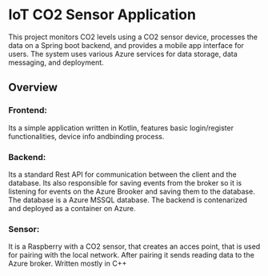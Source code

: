 # IoT CO2 Sensor Application
This project monitors CO2 levels using a CO2 sensor device, processes the data on a Spring boot backend, and provides a mobile app interface for users.
The system uses various Azure services for data storage, data messaging, and deployment.

## Overview

### Frontend:
Its a simple application written in Kotlin, features basic login/register functionalities, device info andbinding process. 

### Backend:
Its a standard Rest API for communication between the client and the database. Its also responsible for saving events from the broker so it is listening for events on the Azure Brooker and saving them to the database. The database is a Azure MSSQL database. The backend is contenarized and deployed as a container on Azure.

### Sensor:
It is a Raspberry with a CO2 sensor, that creates an acces point, that is used for pairing with the local network. After pairing it sends reading data to the Azure broker. Written mostly in C++
